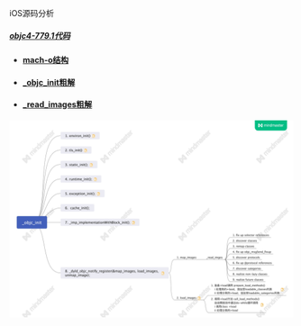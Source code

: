 
iOS源码分析

##### [objc4-779.1代码](https://github.com/NSSONGMENG/objc4-779.1.git)

- #### [mach-o结构](https://github.com/NSSONGMENG/wiki/tree/master/mach-o.md)
- #### [_objc_init粗解](https://github.com/NSSONGMENG/wiki/tree/master/_objc_init.md)
- #### [_read_images粗解](https://github.com/NSSONGMENG/wiki/tree/master/_objc_init-1.md)

![mach-o.jpg](https://github.com/NSSONGMENG/wiki/blob/master/images/_objc_init.jpg)
